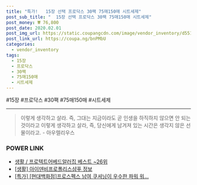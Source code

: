 ```yaml
--- 
title: "특가!   15장 선택 프로닥스 30팩 75매150매 시트세제" 
post_sub_title: "  15장 선택 프로닥스 30팩 75매150매 시트세제" 
post_money: ₩ 76,800 
post_date: 2020.02.01 
post_img_url: https://static.coupangcdn.com/image/vendor_inventory/d551/64b42270d4dd7df828ad2b364fb79b134b1dc071997f3b3a8bb554f7ba39.jpg 
post_link_url: https://coupa.ng/bnPMbU 
categories: 
  - vendor_inventory 
tags: 
  - 15장 
  - 프로닥스 
  - 30팩 
  - 75매150매 
  - 시트세제 
--- 
```

  #15장 #프로닥스 #30팩 #75매150매 #시트세제 
<hr> 

> 이렇게 생각하고 살라. 즉, 그대는 지금이라도 곧 인생을 하직하지 않으면 안 되는 것이라고 이렇게 생각하고 살라, 즉, 당신에게 남겨져 있는 시간은 생각지 않은 선물이라고. - 아우렐리우스 


### POWER LINK

* <a href="https://blog.naver.com/santokki14/221779664821" target="_blank">생활 / 프로텍트어베드알러집 베스트 ~26위</a>
* <a href="https://blog.naver.com/fasyy4321/221760595455" target="_blank"> [생활] 아이덴비프로폴리스샴푸 정보 </a>
* <a href="https://blog.naver.com/an0733/221786540235" target="_blank">[특가] [현대백화점]프로스펙스 남여 쿠셔닝이 우수한 파워 워...</a>
